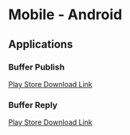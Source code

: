 # Mobile - Android

## Applications

### Buffer Publish

[Play Store Download Link](https://play.google.com/store/apps/details?id=org.buffer.android)

### Buffer Reply

[Play Store Download Link](https://play.google.com/store/apps/details?id=org.buffer.reply.android)